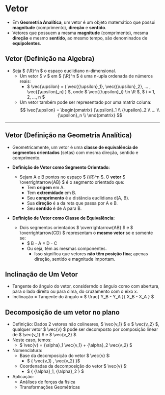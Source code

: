 # Vetor
- Em **Geometria Analítica**, um vetor é um objeto matemático que possui **magnitude** (comprimento), **direção** e **sentido**. 
- Vetores que possuem a mesma **magnitude** (comprimento), mesma **direção** e mesmo **sentido**, ao mesmo tempo, são denominados de **equipolentes**.

## Vetor (Definição na Algebra)
- Seja $ {\R}^n $ o espaço euclidiano n-dimensional. 
    - Um vetor $ v $ em $ {\R}^n $ é uma n-upla ordenada de números reais:  
        - $ \vec{\upsilon} = ( \vec{{\upsilon}_1}, \vec{{\upsilon}_2}, ... , \vec{{\upsilon}_n} ) $, onde $ \vec{{\upsilon}_i} \in \R $, $ i = 1, 2, ..., n $
    - Um vetor também pode ser representado por uma matriz coluna: 
$$
\vec{\upsilon} = \begin{pmatrix}
   {\upsilon}_1 \\
   {\upsilon}_2 \\
   ...          \\
   {\upsilon}_n \\
\end{pmatrix}
$$
  
---  
  
## Vetor (Definição na Geometria Analítica)
- Geometricamente, um vetor é uma **classe de equivalência de segmentos orientados** (setas) com mesma direção, sentido e comprimento.  
- **Definição de Vetor como Segmento Orientado:**
    - Sejam A e B pontos no espaço $ {\R}^n $. O **vetor** $ \overrightarrow{AB} $ é o segmento orientado que:
        - Tem **origem** em A.
        - Tem **extremidade** em B.
        - Seu **comprimento** é a distância euclidiana d(A, B).
        - Sua **direção** é a da reta que passa por A e B.
        - Seu **sentido** é de A para B.

- **Definição de Vetor como Classe de Equivalência:**
    - Dois segmentos orientados $ \overrightarrow{AB} $  e $ \overrightarrow{CD} $  representam o **mesmo vetor** se e somente se:
        - $ B - A = D - C
        - Ou seja, têm as mesmas componentes.
            - Isso significa que vetores **não têm posição fixa**; apenas direção, sentido e magnitude importam.

## Inclinação de Um Vetor
- Tangente do ângulo do vetor, considerndo o ângulo como com abertura, para o lado direito ou para cima, do cruzamento com o eixo x.
- Inclinação = Tangente do ângulo = $ \frac{ Y_B - Y_A }{ X_B - X_A } $

## Decomposição de um vetor no plano
- Definição: Dados 2 vetores não colineares, $ \vec{v_1} $ e $ \vec{v_2} $, qualquer vetor $ \vec{v} $ pode ser decomposto por composição linear de $ \vec{v_1} $ e $ \vec{v_2} $.  
- Neste caso, temos:
    - $ \vec{v} = {\alpha}_1 \vec{v_1} + {\alpha}_2 \vec{v_2} $
- Nomenclatura:
    - Base da decomposição do vetor $ \vec{v} $:
        - $ \{ \vec{v_1} , \vec{v_2} \}$
    - Coordenadas da decomposição do vetor $ \vec{v} $:
        - $ \{ {\alpha}_1, {\alpha}_2 \} $
- Aplicação:
    - Análises de forças da física
    - Transformações Geométricas


